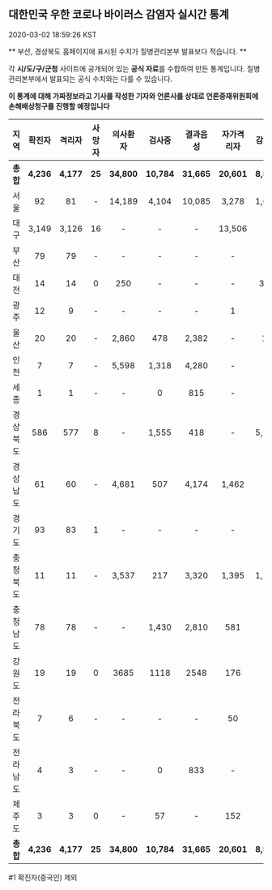 
## 대한민국 우한 코로나 바이러스 감염자 실시간 통계
2020-03-02 18:59:26 KST

** 부산, 경상북도 홈페이지에 표시된 수치가 질병관리본부 발표보다 적습니다. **

각 **시/도/구/군청** 사이트에 공개되어 있는 **공식 자료**를 수합하여 만든 통계입니다.
질병관리본부에서 발표되는 공식 수치와는 다를 수 있습니다.

**이 통계에 대해 가짜정보라고 기사를 작성한 기자와 언론사를 상대로 언론중재위원회에 손해배상청구를 진행할 예정입니다**


        
|  지역  | 확진자 |  격리자  |  사망자  |  의사환자  |  검사중  |  결과음성  |  자가격리자  |  감시중  |  감시해제  |  완치  |
|:------:|:------:|:--------:|:--------:|:----------:|:--------:|:----------------:|:------------:|:--------:|:----------:|:--:|
|**총합**|**4,236**|**4,177**|**25**|**34,800**|**10,784**|**31,665**|**20,601**|**8,562**|**4,799**|**33**|
|서울|92|81|-|14,189|4,104|10,085|3,278|1,663|1,615|11|
|대구|3,149|3,126|16 |-|-|-|13,506|-|-|7 |
|부산|79|79|-|-|-|-|-|-|-|-|
|대전|14|14|0|250|-|-|-|350|2737|-|
|광주|12|9|-|-|-|-|1|-|-|2|
|울산|20|20|-|2,860|478|2,382|-|18|8|-|
|인천|7|7|-|5,598|1,318|4,280|-|-|-|-|
|세종|1|1|-|-|0|815|-|-|-|-|
|경상북도|586|577|8|-|1,555|418|-|5,284|254|1|
|경상남도|61|60|-|4,681|507|4,174|1,462|-|-|1|
|경기도|93|83|1|-|-|-|-|-|-|9|
|충청북도|11|11|-|3,537|217|3,320|1,395|1,247|148|-|
|충청남도|78|78|-|-|1,430|2,810|581|-|-|-|
|강원도|19|19|0|3685|1118|2548|176|-|-|-|
|전라북도|7|6|-|-|-|-|50|-|-|1|
|전라남도|4|3|-|-|0|833|-|-|1|1|
|제주도|3|3|0|-|57|-|152|-|36|-|
|**총합**|**4,236**|**4,177**|**25**|**34,800**|**10,784**|**31,665**|**20,601**|**8,562**|**4,799**|**33**|

        

#1 확진자(중국인) 제외
